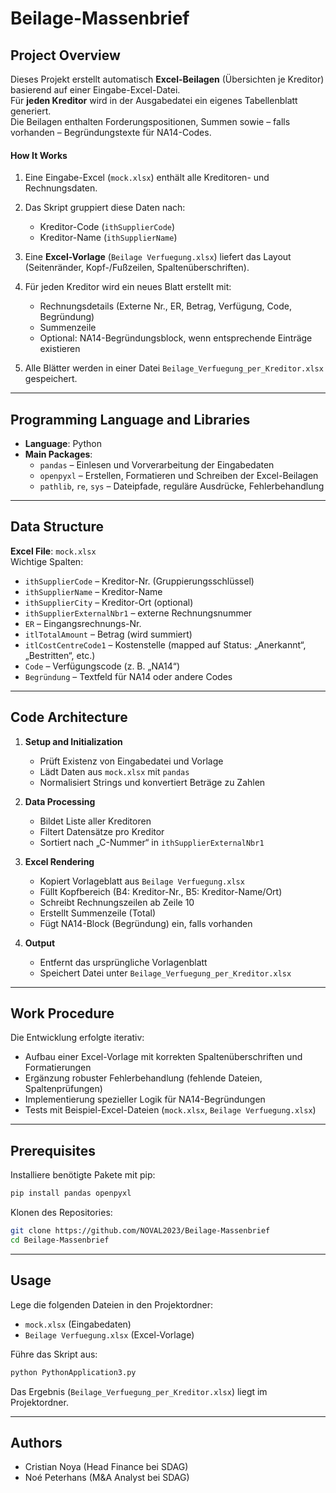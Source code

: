 # Beilage-Massenbrief

## Project Overview

Dieses Projekt erstellt automatisch **Excel-Beilagen** (Übersichten je Kreditor) basierend auf einer Eingabe-Excel-Datei.  
Für **jeden Kreditor** wird in der Ausgabedatei ein eigenes Tabellenblatt generiert.  
Die Beilagen enthalten Forderungspositionen, Summen sowie – falls vorhanden – Begründungstexte für NA14-Codes.

#### How It Works

1. Eine Eingabe-Excel (`mock.xlsx`) enthält alle Kreditoren- und Rechnungsdaten.  

2. Das Skript gruppiert diese Daten nach:  
   - Kreditor-Code (`ithSupplierCode`)  
   - Kreditor-Name (`ithSupplierName`)  

3. Eine **Excel-Vorlage** (`Beilage Verfuegung.xlsx`) liefert das Layout (Seitenränder, Kopf-/Fußzeilen, Spaltenüberschriften).  

4. Für jeden Kreditor wird ein neues Blatt erstellt mit:  
   - Rechnungsdetails (Externe Nr., ER, Betrag, Verfügung, Code, Begründung)  
   - Summenzeile  
   - Optional: NA14-Begründungsblock, wenn entsprechende Einträge existieren  

5. Alle Blätter werden in einer Datei `Beilage_Verfuegung_per_Kreditor.xlsx` gespeichert.  

---

## Programming Language and Libraries

- **Language**: Python  
- **Main Packages**:  
  - `pandas` – Einlesen und Vorverarbeitung der Eingabedaten  
  - `openpyxl` – Erstellen, Formatieren und Schreiben der Excel-Beilagen  
  - `pathlib`, `re`, `sys` – Dateipfade, reguläre Ausdrücke, Fehlerbehandlung  

---

## Data Structure

**Excel File**: `mock.xlsx`  
Wichtige Spalten:  
- `ithSupplierCode` – Kreditor-Nr. (Gruppierungsschlüssel)  
- `ithSupplierName` – Kreditor-Name  
- `ithSupplierCity` – Kreditor-Ort (optional)  
- `ithSupplierExternalNbr1` – externe Rechnungsnummer  
- `ER` – Eingangsrechnungs-Nr.  
- `itlTotalAmount` – Betrag (wird summiert)  
- `itlCostCentreCode1` – Kostenstelle (mapped auf Status: „Anerkannt“, „Bestritten“, etc.)  
- `Code` – Verfügungscode (z. B. „NA14“)  
- `Begründung` – Textfeld für NA14 oder andere Codes  

---

## Code Architecture

1. **Setup and Initialization**  
   - Prüft Existenz von Eingabedatei und Vorlage  
   - Lädt Daten aus `mock.xlsx` mit `pandas`  
   - Normalisiert Strings und konvertiert Beträge zu Zahlen  

2. **Data Processing**  
   - Bildet Liste aller Kreditoren  
   - Filtert Datensätze pro Kreditor  
   - Sortiert nach „C-Nummer“ in `ithSupplierExternalNbr1`  

3. **Excel Rendering**  
   - Kopiert Vorlageblatt aus `Beilage Verfuegung.xlsx`  
   - Füllt Kopfbereich (B4: Kreditor-Nr., B5: Kreditor-Name/Ort)  
   - Schreibt Rechnungszeilen ab Zeile 10  
   - Erstellt Summenzeile (Total)  
   - Fügt NA14-Block (Begründung) ein, falls vorhanden  

4. **Output**  
   - Entfernt das ursprüngliche Vorlagenblatt  
   - Speichert Datei unter `Beilage_Verfuegung_per_Kreditor.xlsx`  

---

## Work Procedure

Die Entwicklung erfolgte iterativ:  
- Aufbau einer Excel-Vorlage mit korrekten Spaltenüberschriften und Formatierungen  
- Ergänzung robuster Fehlerbehandlung (fehlende Dateien, Spaltenprüfungen)  
- Implementierung spezieller Logik für NA14-Begründungen  
- Tests mit Beispiel-Excel-Dateien (`mock.xlsx`, `Beilage Verfuegung.xlsx`)  

---

## Prerequisites

Installiere benötigte Pakete mit pip:  

```bash
pip install pandas openpyxl
```

Klonen des Repositories:  

```bash
git clone https://github.com/NOVAL2023/Beilage-Massenbrief
cd Beilage-Massenbrief
```

---

## Usage

Lege die folgenden Dateien in den Projektordner:  
- `mock.xlsx` (Eingabedaten)  
- `Beilage Verfuegung.xlsx` (Excel-Vorlage)  

Führe das Skript aus:  

```bash
python PythonApplication3.py
```

Das Ergebnis (`Beilage_Verfuegung_per_Kreditor.xlsx`) liegt im Projektordner.  

---

## Authors

- Cristian Noya (Head Finance bei SDAG)
- Noé Peterhans (M&A Analyst bei SDAG)  
